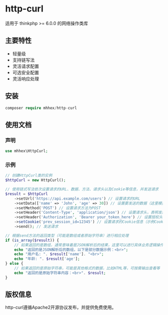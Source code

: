 # http-curl

适用于 thinkphp >= 6.0.0 的网络操作类库

## 主要特性

* 轻量级
* 支持链写法
* 灵活请求配置
* 可选安全配置
* 灵活响应处理

## 安装

~~~php
composer require mhhex/http-curl
~~~

## 使用文档

### 声明

~~~php
use mhhex\HttpCurl;
~~~

### 示例

~~~php
// 创建HttpCurl类的实例
$httpCurl = new HttpCurl();

// 使用链式写法依次设置请求的URL、数据、方法、请求头以及Cookie等信息，并发送请求
$result = $httpCurl
    ->setUrl('https://api.example.com/users') // 设置请求的URL
    ->setData(['name' => 'John', 'age' => 30]) // 设置要发送的数据（这里模拟发送用户信息）
    ->setMethod('POST') // 设置请求方法为POST
    ->setHeader('Content-Type', 'application/json') // 设置请求头，表明发送的数据是JSON格式
    ->setHeader('Authorization', 'Bearer your_token_here') // 设置授权头，这里替换为真实的授权token
    ->setCookie('prev_session_id=12345') // 设置请求的Cookie信息（示例Cookie，可按需替换）
    ->send(); // 发送请求

// 根据send方法的返回类型（可能是数组或者原始字符串）进行相应处理
if (is_array($result)) {
    // 如果返回的是数组，通常意味着是JSON解析后的结果，这里可以进行具体业务逻辑操作，比如提取数据等
    echo "返回的是JSON解析后的数组，以下是部分数据示例：<br>";
    echo "用户名: ". $result['name']. "<br>";
    echo "年龄: ". $result['age'];
} else {
    // 如果返回的是原始字符串，可能是其他格式的数据，比如HTML等，可按需输出查看等
    echo "返回的是原始字符串内容：<br>". $result;
}
~~~

## 版权信息

http-curl遵循Apache2开源协议发布，并提供免费使用。
